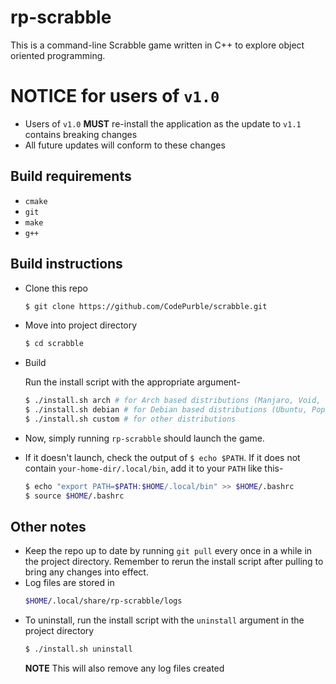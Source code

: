 # rp-scrabble
This is a command-line Scrabble game written in C++ to explore object oriented
programming.

# NOTICE for users of `v1.0`
* Users of `v1.0` **MUST** re-install the application as the update to `v1.1` contains breaking changes
* All future updates will conform to these changes

## Build requirements
* `cmake`
* `git`
* `make`
* `g++`

## Build instructions
* Clone this repo
	```sh
	$ git clone https://github.com/CodePurble/scrabble.git
	```

* Move into project directory
	```sh
	$ cd scrabble
	```

* Build

	Run the install script with the appropriate argument-
	```sh
	$ ./install.sh arch # for Arch based distributions (Manjaro, Void, etc)
	$ ./install.sh debian # for Debian based distributions (Ubuntu, Pop_OS, etc)
	$ ./install.sh custom # for other distributions
	```
* Now, simply running `rp-scrabble` should launch the game.
* If it doesn't launch, check the output of `$ echo $PATH`. If it does not contain `your-home-dir/.local/bin`, add it to your `PATH` like this-
	```sh
	$ echo "export PATH=$PATH:$HOME/.local/bin" >> $HOME/.bashrc
	$ source $HOME/.bashrc
	```

## Other notes
* Keep the repo up to date by running `git pull` every once in a while in the project directory. Remember to rerun the install script after pulling to bring any changes into effect.
* Log files are stored in
	```sh
	$HOME/.local/share/rp-scrabble/logs
	```
* To uninstall, run the install script with the `uninstall` argument in the project directory
	```sh
	$ ./install.sh uninstall
	```
	**NOTE** This will also remove any log files created

